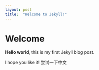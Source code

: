 ```yaml
---
layout: post
title:  "Welcome to Jekyll!"
---
```


# Welcome

**Hello world**, this is my first Jekyll blog post.

I hope you like it!
尝试一下中文

